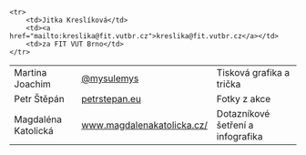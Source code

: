 <table class="table">
    <tr>
        <td>Martina Joachim</td>
        <td><a href="https://twitter.com/mysulemys">@mysulemys</a></td>
        <td>Tisková grafika a trička</td>
    </tr>
    <tr>
        <td>Petr Štěpán</td>
        <td><a href="http://petrstepan.eu/">petrstepan.eu</a></td>
        <td>Fotky z akce</td>
    </tr>
    <tr>
        <td>Magdaléna Katolická</td>
        <td><a href="http://www.magdalenakatolicka.cz/">www.magdalenakatolicka.cz/</a></td>
        <td>Dotazníkové šetření a infografika</td>
    </tr>
    
    <tr>
        <td>Jitka Kreslíková</td>
        <td><a href="mailto:kreslika@fit.vutbr.cz">kreslika@fit.vutbr.cz</a></td>
        <td>za FIT VUT Brno</td>
    </tr>
</table>
